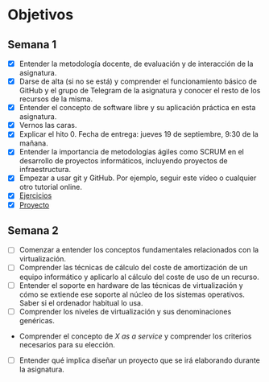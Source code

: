 # Objetivos

## Semana 1

- [x] Entender la metodología docente, de evaluación y de interacción de la asignatura.
- [x] Darse de alta (si no se está) y comprender el funcionamiento básico de GitHub y el grupo de Telegram de la asignatura y conocer el resto de los recursos de la misma.
- [x] Entender el concepto de software libre y su aplicación práctica en esta asignatura.
- [x] Vernos las caras.
- [x] Explicar el hito 0. Fecha de entrega: jueves 19 de septiembre, 9:30 de la mañana.
- [x] Entender la importancia de metodologías ágiles como SCRUM en el desarrollo de proyectos informáticos, incluyendo proyectos de infraestructura.
- [x] Empezar a usar git y GitHub. Por ejemplo, seguir este vídeo o cualquier otro tutorial online.
- [x] [Ejercicios](https://github.com/raulsf6/Ejercicios-IV.git)
- [x] [Proyecto](https://github.com/raulsf6/Proyecto-IV.git)

## Semana 2

- [ ] Comenzar a entender los conceptos fundamentales relacionados con la virtualización.
- [ ] Comprender las técnicas de cálculo del coste de amortización de un
equipo informático y aplicarlo al cálculo del coste de uso de un
recurso.
- [ ] Entender el soporte en hardware de las técnicas de virtualización y cómo se extiende ese soporte al núcleo de los sistemas operativos. Saber si el ordenador habitual lo usa.
- [ ] Comprender los niveles de virtualización y sus denominaciones genéricas.
-  Comprender el concepto de *X as a service* y comprender los criterios necesarios para su elección.
- [ ] Entender qué implica diseñar un proyecto que se irá elaborando
   durante la asignatura.
